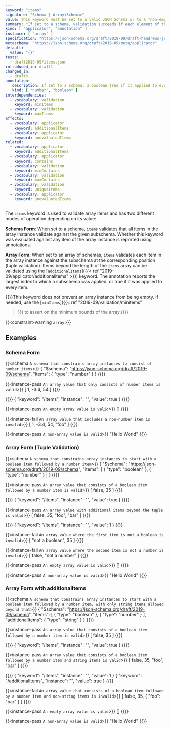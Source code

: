 ```yaml
---
keyword: "items"
signature: "Schema | Array<Schema>"
value: This keyword must be set to a valid JSON Schema or to a *non-empty* array, where each item is a valid JSON Schema
summary: "If set to a schema, validation succeeds if each element of the instance validates against it, otherwise validation succeeds if each element of the instance validates against the schema at the same position, if any"
kind: [ "applicator", "annotation" ]
instance: [ "array" ]
specification: "https://json-schema.org/draft/2019-09/draft-handrews-json-schema-02#rfc.section.9.3.1.1"
metaschema: "https://json-schema.org/draft/2019-09/meta/applicator"
default:
  value: "{}"
tests:
  - draft2019-09/items.json
introduced_in: draft1
changed_in:
  - draft6
annotation:
   description: If set to a schema, a boolean true if it applied to every item of the instance, otherwise the largest index to which this keyword applied its subschema, or a boolean true if it was applied to every item of the instance
   kind: [ "number", "boolean" ]
interdependencies:
  - vocabulary: validation
    keyword: minItems
  - vocabulary: validation
    keyword: maxItems
affects:
  - vocabulary: applicator
    keyword: additionalItems
  - vocabulary: applicator
    keyword: unevaluatedItems
related:
  - vocabulary: applicator
    keyword: additionalItems
  - vocabulary: applicator
    keyword: contains
  - vocabulary: validation
    keyword: minContains
  - vocabulary: validation
    keyword: maxContains
  - vocabulary: validation
    keyword: uniqueItems
  - vocabulary: applicator
    keyword: unevaluatedItems
---
```


The `items` keyword is used to validate array items and has two different modes
of operation depending on its value:

**Schema Form**: When set to a schema, `items` validates that all items in the
array instance validate against the given subschema. Whether this keyword was
evaluated against any item of the array instance is reported using annotations.

**Array Form**: When set to an array of schemas, `items` validates each item in
the array instance against the subschema at the corresponding position (tuple
validation). Items beyond the length of the `items` array can be validated using
the [`additionalItems`]({{< ref "2019-09/applicator/additionalitems" >}})
keyword. The annotation reports the largest index to which a subschema was
applied, or true if it was applied to every item.

{{<common-pitfall>}}This keyword does not prevent an array instance from being
empty. If needed, use the [`minItems`]({{< ref "2019-09/validation/minitems"
>}}) to assert on the minimum bounds of the array.{{</common-pitfall>}}

{{<constraint-warning `array`>}}

## Examples

### Schema Form

{{<schema `A schema that constrains array instances to consist of number items`>}}
{
  "$schema": "https://json-schema.org/draft/2019-09/schema",
  "items": { "type": "number" }
}
{{</schema>}}

{{<instance-pass `An array value that only consists of number items is valid`>}}
[ 1, -3.4, 54 ]
{{</instance-pass>}}

{{<instance-annotation>}}
{ "keyword": "/items", "instance": "", "value": true }
{{</instance-annotation>}}

{{<instance-pass `An empty array value is valid`>}}
[]
{{</instance-pass>}}

{{<instance-fail `An array value that includes a non-number item is invalid`>}}
[ 1, -3.4, 54, "foo" ]
{{</instance-fail>}}

{{<instance-pass `A non-array value is valid`>}}
"Hello World"
{{</instance-pass>}}

### Array Form (Tuple Validation)

{{<schema `A schema that constrains array instances to start with a boolean item followed by a number item`>}}
{
  "$schema": "https://json-schema.org/draft/2019-09/schema",
  "items": [ { "type": "boolean" }, { "type": "number" } ]
}
{{</schema>}}

{{<instance-pass `An array value that consists of a boolean item followed by a number item is valid`>}}
[ false, 35 ]
{{</instance-pass>}}

{{<instance-annotation>}}
{ "keyword": "/items", "instance": "", "value": true }
{{</instance-annotation>}}

{{<instance-pass `An array value with additional items beyond the tuple is valid`>}}
[ false, 35, "foo", "bar" ]
{{</instance-pass>}}

{{<instance-annotation>}}
{ "keyword": "/items", "instance": "", "value": 1 }
{{</instance-annotation>}}

{{<instance-fail `An array value where the first item is not a boolean is invalid`>}}
[ "not a boolean", 35 ]
{{</instance-fail>}}

{{<instance-fail `An array value where the second item is not a number is invalid`>}}
[ false, "not a number" ]
{{</instance-fail>}}

{{<instance-pass `An empty array value is valid`>}}
[]
{{</instance-pass>}}

{{<instance-pass `A non-array value is valid`>}}
"Hello World"
{{</instance-pass>}}

### Array Form with additionalItems

{{<schema `A schema that constrains array instances to start with a boolean item followed by a number item, with only string items allowed beyond that`>}}
{
  "$schema": "https://json-schema.org/draft/2019-09/schema",
  "items": [ { "type": "boolean" }, { "type": "number" } ],
  "additionalItems": { "type": "string" }
}
{{</schema>}}

{{<instance-pass `An array value that consists of a boolean item followed by a number item is valid`>}}
[ false, 35 ]
{{</instance-pass>}}

{{<instance-annotation>}}
{ "keyword": "/items", "instance": "", "value": true }
{{</instance-annotation>}}

{{<instance-pass `An array value that consists of a boolean item followed by a number item and string items is valid`>}}
[ false, 35, "foo", "bar" ]
{{</instance-pass>}}

{{<instance-annotation>}}
{ "keyword": "/items", "instance": "", "value": 1 }
{ "keyword": "/additionalItems", "instance": "", "value": true }
{{</instance-annotation>}}

{{<instance-fail `An array value that consists of a boolean item followed by a number item and non-string items is invalid`>}}
[ false, 35, { "foo": "bar" } ]
{{</instance-fail>}}

{{<instance-pass `An empty array value is valid`>}}
[]
{{</instance-pass>}}

{{<instance-pass `A non-array value is valid`>}}
"Hello World"
{{</instance-pass>}}
